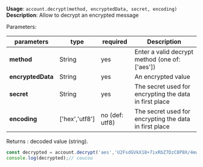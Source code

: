 **Usage**: `account.decrypt(method, encryptedData, secret, encoding)`    
**Description**: Allow to decrypt an encrypted message

Parameters: 

| parameters        | type           | required       | Description                                                                                             |  
|-------------------|----------------|----------------| -----------------------------------------------------------|
| **method**        | String         | yes            | Enter a valid decrypt method (one of: ['aes'])             |
| **encryptedData** | String         | yes            | An encrypted value                                         |
| **secret**        | String         | yes            | The secret used for encrypting the data in first place     |
| **encoding**      | ['hex','utf8'] | no (def: utf8) | The secret used for encrypting the data in first place     |

Returns : decoded value (string).

```js
const decrypted = account.decrypt('aes','U2FsdGVkX18+7ixRbZ7DzC8P8X/4ewNHSp2R6pZDmsI=', 'secret')
console.log(decrypted);// coucou
```
